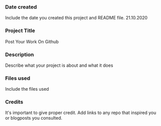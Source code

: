 ### Date created
Include the date you created this project and README file.
21.10.2020
### Project Title
Post Your Work On Github

### Description
Describe what your project is about and what it does

### Files used
Include the files used

### Credits
It's important to give proper credit. Add links to any repo that inspired you or blogposts you consulted.

